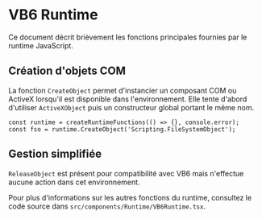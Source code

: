 # VB6 Runtime

Ce document décrit brièvement les fonctions principales fournies par le runtime JavaScript.

## Création d'objets COM

La fonction `CreateObject` permet d'instancier un composant COM ou ActiveX lorsqu'il est disponible dans l'environnement. Elle tente d'abord d'utiliser `ActiveXObject` puis un constructeur global portant le même nom.

```
const runtime = createRuntimeFunctions(() => {}, console.error);
const fso = runtime.CreateObject('Scripting.FileSystemObject');
```

## Gestion simplifiée

`ReleaseObject` est présent pour compatibilité avec VB6 mais n'effectue aucune action dans cet environnement.

Pour plus d'informations sur les autres fonctions du runtime, consultez le code source dans `src/components/Runtime/VB6Runtime.tsx`.
